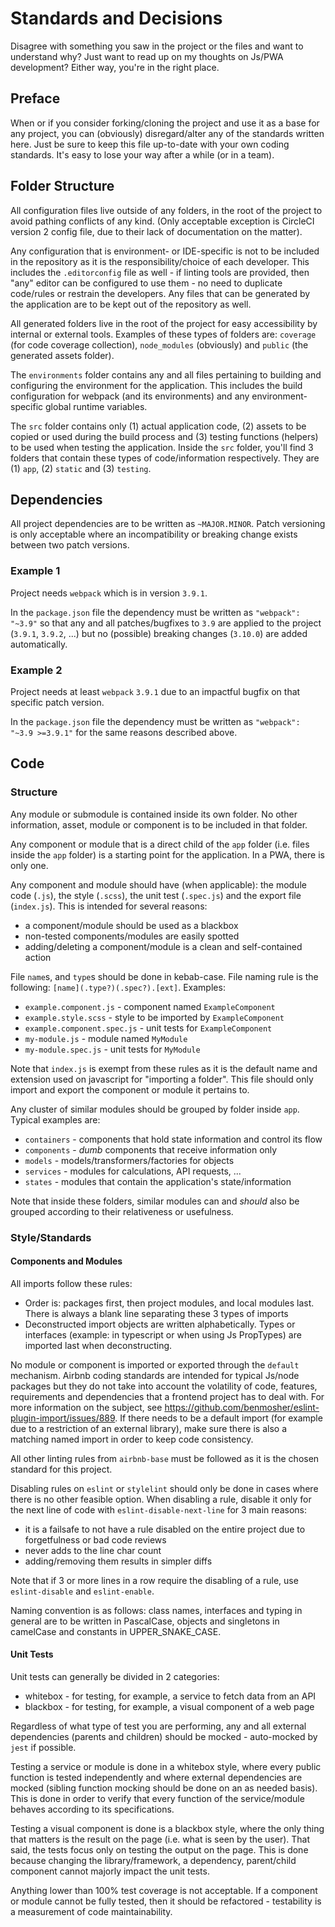 # Standards and Decisions
Disagree with something you saw in the project or the files and want to
understand why? Just want to read up on my thoughts on Js/PWA development?
Either way, you're in the right place.

## Preface
When or if you consider forking/cloning the project and use it as a base for any
project, you can (obviously) disregard/alter any of the standards written here.
Just be sure to keep this file up-to-date with your own coding standards. It's
easy to lose your way after a while (or in a team).

## Folder Structure
All configuration files live outside of any folders, in the root of the project
to avoid pathing conflicts of any kind. (Only acceptable exception is CircleCI
version 2 config file, due to their lack of documentation on the matter).

Any configuration that is environment- or IDE-specific is not to be included in
the repository as it is the responsibility/choice of each developer. This
includes the `.editorconfig` file as well - if linting tools are provided, then
"any" editor can be configured to use them - no need to duplicate code/rules or
restrain the developers. Any files that can be generated by the application
are to be kept out of the repository as well.

All generated folders live in the root of the project for easy accessibility by
internal or external tools. Examples of these types of folders are: `coverage`
(for code coverage collection), `node_modules` (obviously) and `public` (the
generated assets folder).

The `environments` folder contains any and all files pertaining to building and
configuring the environment for the application. This includes the build
configuration for webpack (and its environments) and any environment-specific
global runtime variables.

The `src` folder contains only (1) actual application code, (2) assets to be
copied or used during the build process and (3) testing functions (helpers) to
be used when testing the application. Inside the `src` folder, you'll find 3
folders that contain these types of code/information respectively. They are (1)
`app`, (2) `static` and (3) `testing`.

## Dependencies
All project dependencies are to be written as `~MAJOR.MINOR`. Patch versioning
is only acceptable where an incompatibility or breaking change exists between
two patch versions.

### Example 1
Project needs `webpack` which is in version `3.9.1`.

In the `package.json` file the dependency must be written as `"webpack": "~3.9"`
so that any and all patches/bugfixes to `3.9` are applied to the project
(`3.9.1`, `3.9.2`, ...) but no (possible) breaking changes (`3.10.0`) are added
automatically.

### Example 2
Project needs at least `webpack` `3.9.1` due to an impactful bugfix on that
specific patch version.

In the `package.json` file the dependency must be written as
`"webpack": "~3.9 >=3.9.1"` for the same reasons described above.

## Code

### Structure
Any module or submodule is contained inside its own folder. No other
information, asset, module or component is to be included in that folder.

Any component or module that is a direct child of the `app` folder (i.e. files
inside the `app` folder) is a starting point for the application. In a PWA,
there is only one.

Any component and module should have (when applicable): the module code (`.js`),
the style (`.scss`), the unit test (`.spec.js`) and the export file
(`index.js`). This is intended for several reasons:
  - a component/module should be used as a blackbox
  - non-tested components/modules are easily spotted
  - adding/deleting a component/module is a clean and self-contained action

File `name`s, and `type`s should be done in kebab-case. File naming rule is the
following: `[name](.type?)(.spec?).[ext]`. Examples:
  - `example.component.js` - component named `ExampleComponent`
  - `example.style.scss` - style to be imported by `ExampleComponent`
  - `example.component.spec.js` - unit tests for `ExampleComponent`
  - `my-module.js` - module named `MyModule`
  - `my-module.spec.js` - unit tests for `MyModule`

Note that `index.js` is exempt from these rules as it is the default name and
extension used on javascript for "importing a folder". This file should only
import and export the component or module it pertains to.

Any cluster of similar modules should be grouped by folder inside `app`.
Typical examples are:
  - `containers` - components that hold state information and control its flow
  - `components` - _dumb_ components that receive information only
  - `models` - models/transformers/factories for objects
  - `services` - modules for calculations, API requests, ...
  - `states` - modules that contain the application's state/information

Note that inside these folders, similar modules can and _should_ also be grouped
according to their relativeness or usefulness.

### Style/Standards

#### Components and Modules
All imports follow these rules:
  - Order is: packages first, then project modules, and local modules last.
There is always a blank line separating these 3 types of imports
  - Deconstructed import objects are written alphabetically. Types or interfaces
(example: in typescript or when using Js PropTypes) are imported last when
deconstructing.

No module or component is imported or exported through the `default` mechanism.
Airbnb coding standards are intended for typical Js/node packages but they do
not take into account the volatility of code, features, requirements and
dependencies that a frontend project has to deal with. For more information on
the subject, see https://github.com/benmosher/eslint-plugin-import/issues/889.
If there needs to be a default import (for example due to a restriction of an
external library), make sure there is also a matching named import in order to
keep code consistency.

All other linting rules from `airbnb-base` must be followed as it is the chosen
standard for this project.

Disabling rules on `eslint` or `stylelint` should only be done in cases where
there is no other feasible option. When disabling a rule, disable it only for
the next line of code with `eslint-disable-next-line` for 3 main reasons:
  - it is a failsafe to not have a rule disabled on the entire project due to
forgetfulness or bad code reviews
  - never adds to the line char count
  - adding/removing them results in simpler diffs

Note that if 3 or more lines in a row require the disabling of a rule, use
`eslint-disable` and `eslint-enable`.

Naming convention is as follows: class names, interfaces and typing in general
are to be written in PascalCase, objects and singletons in camelCase and
constants in UPPER_SNAKE_CASE.

#### Unit Tests
Unit tests can generally be divided in 2 categories:
  - whitebox - for testing, for example, a service to fetch data from an API
  - blackbox - for testing, for example, a visual component of a web page

Regardless of what type of test you are performing, any and all external
dependencies (parents and children) should be mocked - auto-mocked by `jest` if
possible.

Testing a service or module is done in a whitebox style, where every public
function is tested independently and where external dependencies are mocked
(sibling function mocking should be done on an as needed basis). This is done in
order to verify that every function of the service/module behaves according to
its specifications.

Testing a visual component is done is a blackbox style, where the only thing
that matters is the result on the page (i.e. what is seen by the user). That
said, the tests focus only on testing the output on the page. This is done
because changing the library/framework, a dependency, parent/child component
cannot majorly impact the unit tests.

Anything lower than 100% test coverage is not acceptable. If a component or
module cannot be fully tested, then it should be refactored - testability is a
measurement of code maintainability.

